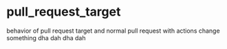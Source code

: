 # pull_request_target
behavior of pull request target and normal pull request with actions
change something
dha dah dha dah

